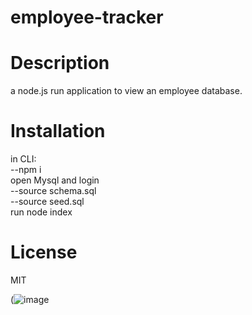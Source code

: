 # employee-tracker

# Description
a node.js run application to view an employee database.

# Installation
in CLI:  
--npm i  
open Mysql and login  
--source schema.sql  
--source seed.sql  
run node index  

# License
MIT 


(![image](https://github.com/Malili05/employee-tracker/assets/141981157/90822dfa-fe4f-4db3-94fc-6a92290db916)
